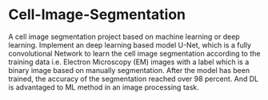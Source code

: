 # Cell-Image-Segmentation
A cell image segmentation project based on machine learning or deep learning. Implement an deep learning based model U-Net, which is a fully convolutional Network to learn the cell image segmentation according to the training data i.e. Electron Microscopy (EM) images with a label which is a binary image based on manually segmentation. After the model has been trained, the accuracy of the segmentation reached over 98 percent. And DL is advantaged to ML method in an image processing task.

